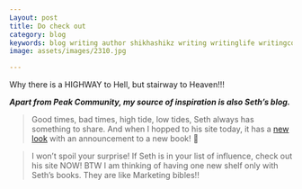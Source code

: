 ```yaml
---
Layout: post
title: Do check out
category: blog
keywords: blog writing author shikhashikz writing writinglife writingcommunity dailyblogpost dailyblogpostchallenge marketing abm
image: assets/images/2310.jpg

---
```

Why there is a HIGHWAY to Hell, but stairway to Heaven!!! 

***Apart from Peak Community, my source of inspiration is also Seth’s blog.***

>Good times, bad times, high tide, low tides, Seth always has something to share. And when I hopped to his site today, it has a [new look](https://www.sethgodin.com/) with an announcement to a new book! 📖

>I won’t spoil your surprise! If Seth is in your list of influence, check out his site NOW! BTW I am thinking of having one new shelf only with Seth’s books. They are like Marketing bibles!!
>
